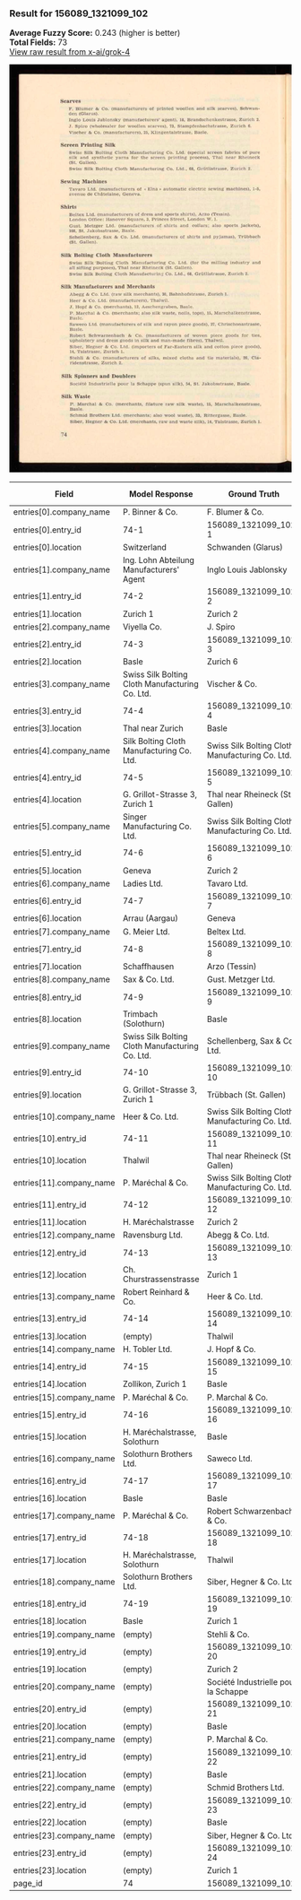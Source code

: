### Result for 156089_1321099_102
**Average Fuzzy Score:** 0.243 (higher is better)<br>
**Total Fields:** 73<br>
[View raw result from x-ai/grok-4](https://github.com/RISE-UNIBAS/humanities_data_benchmark/blob/main/results/2025-10-28/T0401/request_T0401_156089_1321099_102.json)

<img src="https://github.com/RISE-UNIBAS/humanities_data_benchmark/blob/main/benchmarks/company_lists/images/156089_1321099_102.jpg?raw=true" alt="156089_1321099_102" width="600px">

| Field | Model Response | Ground Truth | Fuzzy Score | Match |
|-------|----------------|--------------|-------------|-------|
| entries[0].company_name | P. Binner & Co. | F. Blumer & Co. | 0.733 | ❌ |
| entries[0].entry_id | 74-1 | 156089_1321099_102-1 | 0.167 | ❌ |
| entries[0].location | Switzerland | Schwanden (Glarus) | 0.345 | ❌ |
| entries[1].company_name | Ing. Lohn Abteilung Manufacturers' Agent | Inglo Louis Jablonsky | 0.361 | ❌ |
| entries[1].entry_id | 74-2 | 156089_1321099_102-2 | 0.167 | ❌ |
| entries[1].location | Zurich 1 | Zurich 2 | 0.875 | ❌ |
| entries[2].company_name | Viyella Co. | J. Spiro | 0.211 | ❌ |
| entries[2].entry_id | 74-3 | 156089_1321099_102-3 | 0.167 | ❌ |
| entries[2].location | Basle | Zurich 6 | 0.000 | ❌ |
| entries[3].company_name | Swiss Silk Bolting Cloth Manufacturing Co. Ltd. | Vischer & Co. | 0.267 | ❌ |
| entries[3].entry_id | 74-4 | 156089_1321099_102-4 | 0.167 | ❌ |
| entries[3].location | Thal near Zurich | Basle | 0.286 | ❌ |
| entries[4].company_name | Silk Bolting Cloth Manufacturing Co. Ltd. | Swiss Silk Bolting Cloth Manufacturing Co. Ltd. | 0.932 | ✅ |
| entries[4].entry_id | 74-5 | 156089_1321099_102-5 | 0.167 | ❌ |
| entries[4].location | G. Grillot-Strasse 3, Zurich 1 | Thal near Rheineck (St. Gallen) | 0.230 | ❌ |
| entries[5].company_name | Singer Manufacturing Co. Ltd. | Swiss Silk Bolting Cloth Manufacturing Co. Ltd. | 0.711 | ❌ |
| entries[5].entry_id | 74-6 | 156089_1321099_102-6 | 0.167 | ❌ |
| entries[5].location | Geneva | Zurich 2 | 0.000 | ❌ |
| entries[6].company_name | Ladies Ltd. | Tavaro Ltd. | 0.545 | ❌ |
| entries[6].entry_id | 74-7 | 156089_1321099_102-7 | 0.167 | ❌ |
| entries[6].location | Arrau (Aargau) | Geneva | 0.100 | ❌ |
| entries[7].company_name | G. Meier Ltd. | Beltex Ltd. | 0.583 | ❌ |
| entries[7].entry_id | 74-8 | 156089_1321099_102-8 | 0.167 | ❌ |
| entries[7].location | Schaffhausen | Arzo (Tessin) | 0.160 | ❌ |
| entries[8].company_name | Sax & Co. Ltd. | Gust. Metzger Ltd. | 0.375 | ❌ |
| entries[8].entry_id | 74-9 | 156089_1321099_102-9 | 0.167 | ❌ |
| entries[8].location | Trimbach (Solothurn) | Basle | 0.160 | ❌ |
| entries[9].company_name | Swiss Silk Bolting Cloth Manufacturing Co. Ltd. | Schellenberg, Sax & Co. Ltd. | 0.427 | ❌ |
| entries[9].entry_id | 74-10 | 156089_1321099_102-10 | 0.231 | ❌ |
| entries[9].location | G. Grillot-Strasse 3, Zurich 1 | Trübbach (St. Gallen) | 0.235 | ❌ |
| entries[10].company_name | Heer & Co. Ltd. | Swiss Silk Bolting Cloth Manufacturing Co. Ltd. | 0.323 | ❌ |
| entries[10].entry_id | 74-11 | 156089_1321099_102-11 | 0.231 | ❌ |
| entries[10].location | Thalwil | Thal near Rheineck (St. Gallen) | 0.316 | ❌ |
| entries[11].company_name | P. Maréchal & Co. | Swiss Silk Bolting Cloth Manufacturing Co. Ltd. | 0.250 | ❌ |
| entries[11].entry_id | 74-12 | 156089_1321099_102-12 | 0.231 | ❌ |
| entries[11].location | H. Maréchalstrasse | Zurich 2 | 0.231 | ❌ |
| entries[12].company_name | Ravensburg Ltd. | Abegg & Co. Ltd. | 0.452 | ❌ |
| entries[12].entry_id | 74-13 | 156089_1321099_102-13 | 0.231 | ❌ |
| entries[12].location | Ch. Churstrassenstrasse | Zurich 1 | 0.129 | ❌ |
| entries[13].company_name | Robert Reinhard & Co. | Heer & Co. Ltd. | 0.500 | ❌ |
| entries[13].entry_id | 74-14 | 156089_1321099_102-14 | 0.231 | ❌ |
| entries[13].location | (empty) | Thalwil | 0.000 | ❌ |
| entries[14].company_name | H. Tobler Ltd. | J. Hopf & Co. | 0.370 | ❌ |
| entries[14].entry_id | 74-15 | 156089_1321099_102-15 | 0.231 | ❌ |
| entries[14].location | Zollikon, Zurich 1 | Basle | 0.087 | ❌ |
| entries[15].company_name | P. Maréchal & Co. | P. Marchal & Co. | 0.970 | ✅ |
| entries[15].entry_id | 74-16 | 156089_1321099_102-16 | 0.231 | ❌ |
| entries[15].location | H. Maréchalstrasse, Solothurn | Basle | 0.176 | ❌ |
| entries[16].company_name | Solothurn Brothers Ltd. | Saweco Ltd. | 0.412 | ❌ |
| entries[16].entry_id | 74-17 | 156089_1321099_102-17 | 0.231 | ❌ |
| entries[16].location | Basle | Basle | 1.000 | ✅ |
| entries[17].company_name | P. Maréchal & Co. | Robert Schwarzenbach & Co. | 0.512 | ❌ |
| entries[17].entry_id | 74-18 | 156089_1321099_102-18 | 0.231 | ❌ |
| entries[17].location | H. Maréchalstrasse, Solothurn | Thalwil | 0.222 | ❌ |
| entries[18].company_name | Solothurn Brothers Ltd. | Siber, Hegner & Co. Ltd. | 0.426 | ❌ |
| entries[18].entry_id | 74-19 | 156089_1321099_102-19 | 0.231 | ❌ |
| entries[18].location | Basle | Zurich 1 | 0.000 | ❌ |
| entries[19].company_name | (empty) | Stehli & Co. | 0.000 | ❌ |
| entries[19].entry_id | (empty) | 156089_1321099_102-20 | 0.000 | ❌ |
| entries[19].location | (empty) | Zurich 2 | 0.000 | ❌ |
| entries[20].company_name | (empty) | Société Industrielle pour la Schappe | 0.000 | ❌ |
| entries[20].entry_id | (empty) | 156089_1321099_102-21 | 0.000 | ❌ |
| entries[20].location | (empty) | Basle | 0.000 | ❌ |
| entries[21].company_name | (empty) | P. Marchal & Co. | 0.000 | ❌ |
| entries[21].entry_id | (empty) | 156089_1321099_102-22 | 0.000 | ❌ |
| entries[21].location | (empty) | Basle | 0.000 | ❌ |
| entries[22].company_name | (empty) | Schmid Brothers Ltd. | 0.000 | ❌ |
| entries[22].entry_id | (empty) | 156089_1321099_102-23 | 0.000 | ❌ |
| entries[22].location | (empty) | Basle | 0.000 | ❌ |
| entries[23].company_name | (empty) | Siber, Hegner & Co. Ltd. | 0.000 | ❌ |
| entries[23].entry_id | (empty) | 156089_1321099_102-24 | 0.000 | ❌ |
| entries[23].location | (empty) | Zurich 1 | 0.000 | ❌ |
| page_id | 74 | 156089_1321099_102 | 0.000 | ❌ |
